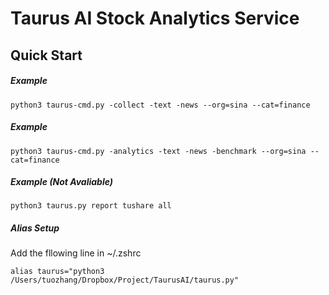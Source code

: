 # Taurus AI Stock Analytics Service

Quick Start
---
##### Example
```
python3 taurus-cmd.py -collect -text -news --org=sina --cat=finance
```

##### Example
```
python3 taurus-cmd.py -analytics -text -news -benchmark --org=sina --cat=finance
```

##### Example (Not Avaliable)
```
python3 taurus.py report tushare all
```

##### Alias Setup
Add the fllowing line in ~/.zshrc
```
alias taurus="python3 /Users/tuozhang/Dropbox/Project/TaurusAI/taurus.py"
```
